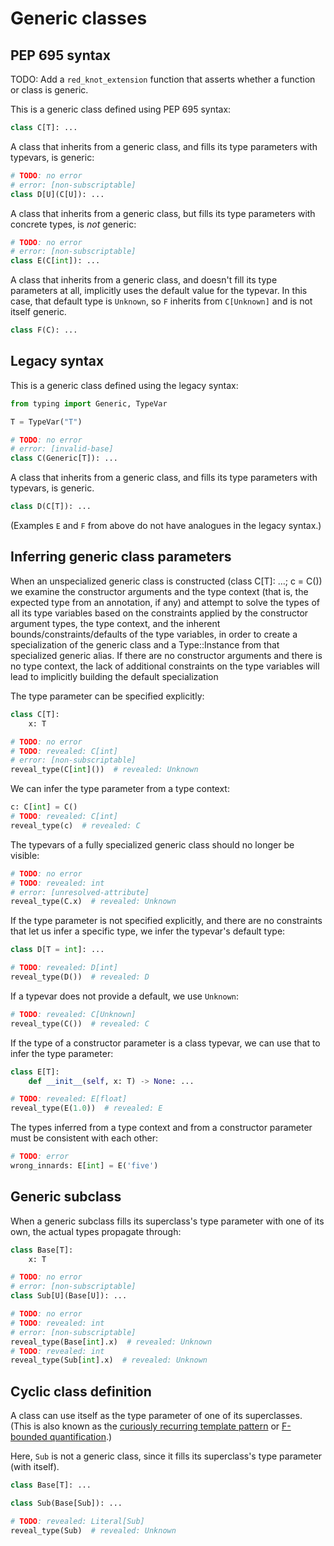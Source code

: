 # Generic classes

## PEP 695 syntax

TODO: Add a `red_knot_extension` function that asserts whether a function or class is generic.

This is a generic class defined using PEP 695 syntax:

```py
class C[T]: ...
```

A class that inherits from a generic class, and fills its type parameters with typevars, is generic:

```py
# TODO: no error
# error: [non-subscriptable]
class D[U](C[U]): ...
```

A class that inherits from a generic class, but fills its type parameters with concrete types, is
_not_ generic:

```py
# TODO: no error
# error: [non-subscriptable]
class E(C[int]): ...
```

A class that inherits from a generic class, and doesn't fill its type parameters at all, implicitly
uses the default value for the typevar. In this case, that default type is `Unknown`, so `F`
inherits from `C[Unknown]` and is not itself generic.

```py
class F(C): ...
```

## Legacy syntax

This is a generic class defined using the legacy syntax:

```py
from typing import Generic, TypeVar

T = TypeVar("T")

# TODO: no error
# error: [invalid-base]
class C(Generic[T]): ...
```

A class that inherits from a generic class, and fills its type parameters with typevars, is generic.

```py
class D(C[T]): ...
```

(Examples `E` and `F` from above do not have analogues in the legacy syntax.)

## Inferring generic class parameters

When an unspecialized generic class is constructed (class C[T]: …; c = C()) we examine the
constructor arguments and the type context (that is, the expected type from an annotation, if any)
and attempt to solve the types of all its type variables based on the constraints applied by the
constructor argument types, the type context, and the inherent bounds/constraints/defaults of the
type variables, in order to create a specialization of the generic class and a Type::Instance from
that specialized generic alias. If there are no constructor arguments and there is no type context,
the lack of additional constraints on the type variables will lead to implicitly building the
default specialization

The type parameter can be specified explicitly:

```py
class C[T]:
    x: T

# TODO: no error
# TODO: revealed: C[int]
# error: [non-subscriptable]
reveal_type(C[int]())  # revealed: Unknown
```

We can infer the type parameter from a type context:

```py
c: C[int] = C()
# TODO: revealed: C[int]
reveal_type(c)  # revealed: C
```

The typevars of a fully specialized generic class should no longer be visible:

```py
# TODO: no error
# TODO: revealed: int
# error: [unresolved-attribute]
reveal_type(C.x)  # revealed: Unknown
```

If the type parameter is not specified explicitly, and there are no constraints that let us infer a
specific type, we infer the typevar's default type:

```py
class D[T = int]: ...

# TODO: revealed: D[int]
reveal_type(D())  # revealed: D
```

If a typevar does not provide a default, we use `Unknown`:

```py
# TODO: revealed: C[Unknown]
reveal_type(C())  # revealed: C
```

If the type of a constructor parameter is a class typevar, we can use that to infer the type
parameter:

```py
class E[T]:
    def __init__(self, x: T) -> None: ...

# TODO: revealed: E[float]
reveal_type(E(1.0))  # revealed: E
```

The types inferred from a type context and from a constructor parameter must be consistent with each
other:

```py
# TODO: error
wrong_innards: E[int] = E('five')
```

## Generic subclass

When a generic subclass fills its superclass's type parameter with one of its own, the actual types
propagate through:

```py
class Base[T]:
    x: T

# TODO: no error
# error: [non-subscriptable]
class Sub[U](Base[U]): ...

# TODO: no error
# TODO: revealed: int
# error: [non-subscriptable]
reveal_type(Base[int].x)  # revealed: Unknown
# TODO: revealed: int
reveal_type(Sub[int].x)  # revealed: Unknown
```

## Cyclic class definition

A class can use itself as the type parameter of one of its superclasses. (This is also known as the
[curiously recurring template pattern][CRTP] or [F-bounded quantification][f-bound].)

[CRTP]: https://en.wikipedia.org/wiki/Curiously_recurring_template_pattern
[f-bound]: https://en.wikipedia.org/wiki/Bounded_quantification#F-bounded_quantification

Here, `Sub` is not a generic class, since it fills its superclass's type parameter (with itself).

```py
class Base[T]: ...

class Sub(Base[Sub]): ...

# TODO: revealed: Literal[Sub]
reveal_type(Sub)  # revealed: Unknown
```
